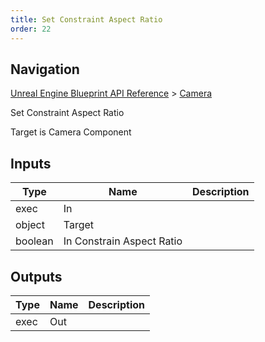 ```yaml
---
title: Set Constraint Aspect Ratio
order: 22
---
```

## Navigation

[Unreal Engine Blueprint API Reference](https://dev.epicgames.com/documentation/en-us/unreal-engine/BlueprintAPI) > [Camera](https://dev.epicgames.com/documentation/en-us/unreal-engine/BlueprintAPI/Camera)

Set Constraint Aspect Ratio

Target is Camera Component

## Inputs

| Type | Name | Description |
| --- | --- | --- |
| exec | In |  |
| object | Target |  |
| boolean | In Constrain Aspect Ratio |  |

## Outputs

| Type | Name | Description |
| --- | --- | --- |
| exec | Out |  |

